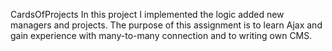  CardsOfProjects
In this project I implemented the logic added new managers and projects. The purpose of this assignment is to learn Ajax and gain experience with many-to-many connection and to writing own CMS.

